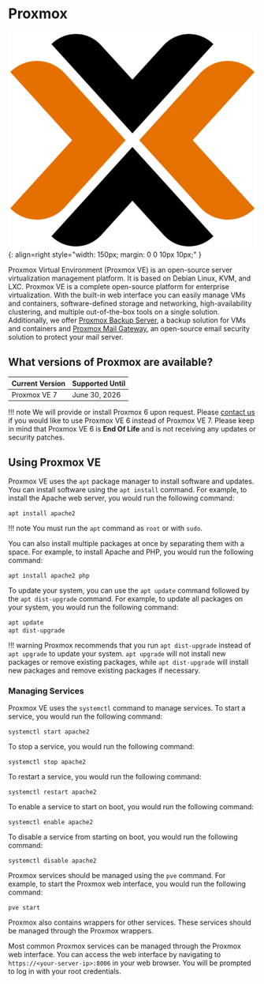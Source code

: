 # Proxmox

![Proxmox Logo](../images/oslogos/proxmox.png){: align=right style="width: 150px; margin: 0 0 10px 10px;" }

Proxmox Virtual Environment (Proxmox VE) is an open-source server virtualization management platform. It is based on Debian Linux, KVM, and LXC. Proxmox VE is a complete open-source platform for enterprise virtualization. With the built-in web interface you can easily manage VMs and containers, software-defined storage and networking, high-availability clustering, and multiple out-of-the-box tools on a single solution. Additionally, we offer [Proxmox Backup Server](proxmox/proxmox-backup-server.md), a backup solution for VMs and containers and [Proxmox Mail Gateway](proxmox/proxmox-mail-gateway.md), an open-source email security solution to protect your mail server.


## What versions of Proxmox are available?

| Current Version | Supported Until |
| --------------- | --------------- |
| Proxmox VE 7    | June 30, 2026   |

!!! note
    We will provide or install Proxmox 6 upon request. Please [contact us](https://my.nodespace.com/submitticket.php) if you would like to use Proxmox VE 6 instead of Proxmox VE 7. Please keep in mind that Proxmox VE 6 is **End Of Life** and is not receiving any updates or security patches.

## Using Proxmox VE

Proxmox VE uses the `apt` package manager to install software and updates. You can install software using the `apt install` command. For example, to install the Apache web server, you would run the following command:

```
apt install apache2
```

!!! note
    You must run the `apt` command as `root` or with `sudo`.

You can also install multiple packages at once by separating them with a space. For example, to install Apache and PHP, you would run the following command:

```
apt install apache2 php
```

To update your system, you can use the `apt update` command followed by the `apt dist-upgrade` command. For example, to update all packages on your system, you would run the following command:

```
apt update
apt dist-upgrade
```

!!! warning
    Proxmox recommends that you run `apt dist-upgrade` instead of `apt upgrade` to update your system. `apt upgrade` will not install new packages or remove existing packages, while `apt dist-upgrade` will install new packages and remove existing packages if necessary. 


### Managing Services

Proxmox VE uses the `systemctl` command to manage services. To start a service, you would run the following command:

```
systemctl start apache2
```

To stop a service, you would run the following command:

```
systemctl stop apache2
```

To restart a service, you would run the following command:

```
systemctl restart apache2
```

To enable a service to start on boot, you would run the following command:

```
systemctl enable apache2
```

To disable a service from starting on boot, you would run the following command:

```
systemctl disable apache2
```

Proxmox services should be managed using the `pve` command. For example, to start the Proxmox web interface, you would run the following command:

```
pve start
```

Proxmox also contains wrappers for other services. These services should be managed through the Proxmox wrappers.

Most common Proxmox services can be managed through the Proxmox web interface. You can access the web interface by navigating to `https://<your-server-ip>:8006` in your web browser. You will be prompted to log in with your root credentials.